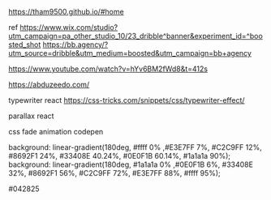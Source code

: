 https://tham9500.github.io/#home

ref
https://www.wix.com/studio?utm_campaign=pa_other_studio_10/23_dribble^banner&experiment_id=^boosted_shot
https://bb.agency/?utm_source=dribble&utm_medium=boosted&utm_campaign=bb+agency

https://www.youtube.com/watch?v=hYv6BM2fWd8&t=412s

https://abduzeedo.com/

typewriter react
https://css-tricks.com/snippets/css/typewriter-effect/

parallax react

css fade animation codepen

background: linear-gradient(180deg, #ffff 0% ,#E3E7FF 7%, #C2C9FF 12%, #8692F1 24%, #33408E 40.24%, #0E0F1B 60.14%, #1a1a1a 90%);
background: linear-gradient(180deg, #1a1a1a 0% ,#0E0F1B 6%, #33408E 32%, #8692F1 56%, #C2C9FF 72%, #E3E7FF 88%, #ffff  95%);

#042825